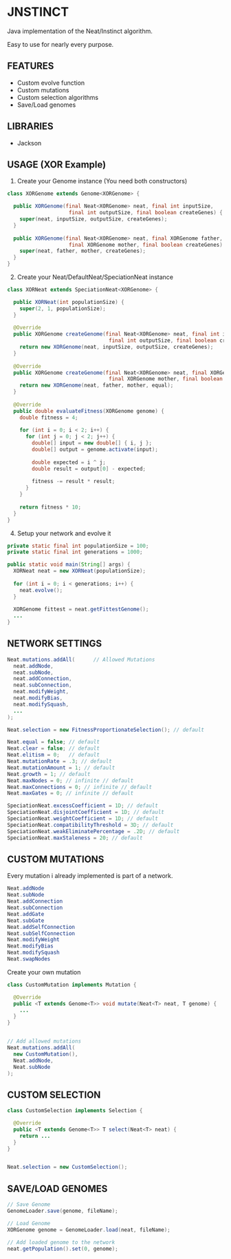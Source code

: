 # JNSTINCT

Java implementation of the Neat/Instinct algorithm.

Easy to use for nearly every purpose.

## FEATURES

- Custom evolve function
- Custom mutations
- Custom selection algorithms
- Save/Load genomes

## LIBRARIES

- Jackson

## USAGE (XOR Example)

1. Create your Genome instance (You need both constructors)

```java
class XORGenome extends Genome<XORGenome> {

  public XORGenome(final Neat<XORGenome> neat, final int inputSize,
                    final int outputSize, final boolean createGenes) {
    super(neat, inputSize, outputSize, createGenes);
  }
  
  public XORGenome(final Neat<XORGenome> neat, final XORGenome father,
                    final XORGenome mother, final boolean createGenes) {
    super(neat, father, mother, createGenes);
  }
}
```

2. Create your Neat/DefaultNeat/SpeciationNeat instance

```java
class XORNeat extends SpeciationNeat<XORGenome> {

  public XORNeat(int populationSize) {
    super(2, 1, populationSize);
  }
  
  @Override
  public XORGenome createGenome(final Neat<XORGenome> neat, final int inputSize,
                                 final int outputSize, final boolean createGenes) {
    return new XORGenome(neat, inputSize, outputSize, createGenes);
  }
  
  @Override
  public XORGenome createGenome(final Neat<XORGenome> neat, final XORGenome father,
                                 final XORGenome mother, final boolean equal) {
    return new XORGenome(neat, father, mother, equal);
  }
  
  @Override
  public double evaluateFitness(XORGenome genome) {
    double fitness = 4;
    
    for (int i = 0; i < 2; i++) {
      for (int j = 0; j < 2; j++) {
        double[] input = new double[] { i, j };
        double[] output = genome.activate(input);
        
        double expected = i ^ j;
        double result = output[0] - expected;
        
        fitness -= result * result;
      }
    }
    
    return fitness * 10;
  }
}
```

4. Setup your network and evolve it

```java
private static final int populationSize = 100;
private static final int generations = 1000;

public static void main(String[] args) {
  XORNeat neat = new XORNeat(populationSize);
  
  for (int i = 0; i < generations; i++) {
    neat.evolve();
  }
  
  XORGenome fittest = neat.getFittestGenome();
  ...
}
```

## NETWORK SETTINGS

```java
Neat.mutations.addAll(      // Allowed Mutations
  neat.addNode,
  neat.subNode,
  neat.addConnection,
  neat.subConnection,
  neat.modifyWeight,
  neat.modifyBias,
  neat.modifySquash,
  ...
);

Neat.selection = new FitnessProportionateSelection(); // default

Neat.equal = false; // default
Neat.clear = false; // default
Neat.elitism = 0;   // default
Neat.mutationRate = .3; // default
Neat.mutationAmount = 1; // default
Neat.growth = 1; // default
Neat.maxNodes = 0; // infinite // default
Neat.maxConnections = 0; // infinite // default
Neat.maxGates = 0; // infinite // default

SpeciationNeat.excessCoefficient = 1D; // default
SpeciationNeat.disjointCoefficient = 1D; // default
SpeciationNeat.weightCoefficient = 1D; // default
SpeciationNeat.compatibilityThreshold = 3D; // default
SpeciationNeat.weakEliminatePercentage = .2D; // default
SpeciationNeat.maxStaleness = 20; // default

```

## CUSTOM MUTATIONS

Every mutation i already implemented is part of a network.

```java
Neat.addNode
Neat.subNode
Neat.addConnection
Neat.subConnection
Neat.addGate
Neat.subGate
Neat.addSelfConnection
Neat.subSelfConnection
Neat.modifyWeight
Neat.modifyBias
Neat.modifySquash
Neat.swapNodes
```

Create your own mutation

```java
class CustomMutation implements Mutation {

  @Override
  public <T extends Genome<T>> void mutate(Neat<T> neat, T genome) {
    ...
  }
}


// Add allowed mutations
Neat.mutations.addAll(
  new CustomMutation(),
  Neat.addNode,
  Neat.subNode
);
```

## CUSTOM SELECTION

```java
class CustomSelection implements Selection {

  @Override
  public <T extends Genome<T>> T select(Neat<T> neat) {
    return ...
  }
}


Neat.selection = new CustomSelection();
```

## SAVE/LOAD GENOMES

```java
// Save Genome
GenomeLoader.save(genome, fileName);

// Load Genome
XORGenome genome = GenomeLoader.load(neat, fileName);

// Add loaded genome to the network
neat.getPopulation().set(0, genome);
```
